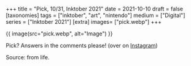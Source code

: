+++
title = "Pick, 10/31, Inktober 2021"
date = 2021-10-10
draft =  false
[taxonomies]
tags = ["inktober", "art", "nintendo"]
medium = ["Digital"]
series = ["Inktober 2021"]
[extra]
images= ["pick.webp"]
+++

{{ image(src="pick.webp", alt="Image") }}

Pick? Answers in the comments please! (over on [Instagram](https://www.instagram.com/p/CU15FxVsXDX/))

Source: from life.
